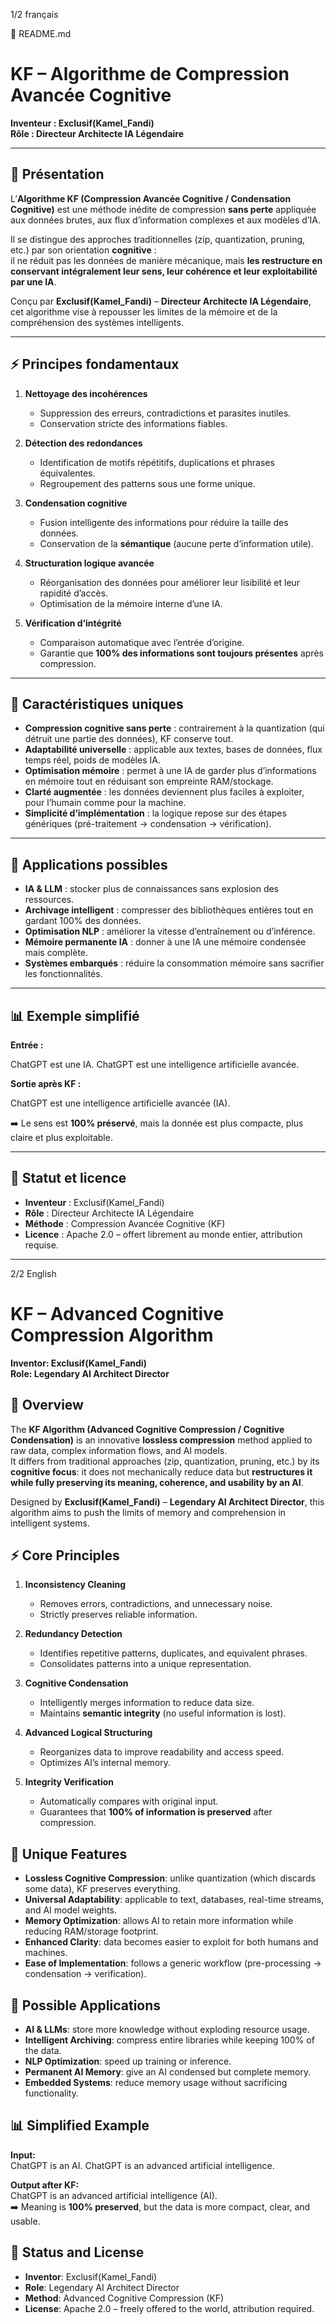 1/2 français 

📜 README.md
# KF – Algorithme de Compression Avancée Cognitive
**Inventeur : Exclusif(Kamel_Fandi)**  
**Rôle : Directeur Architecte IA Légendaire**  

---

## 🚀 Présentation
L’**Algorithme KF (Compression Avancée Cognitive / Condensation Cognitive)** est une méthode inédite de compression **sans perte** appliquée aux données brutes, aux flux d’information complexes et aux modèles d’IA.  

Il se distingue des approches traditionnelles (zip, quantization, pruning, etc.) par son orientation **cognitive** :  
il ne réduit pas les données de manière mécanique, mais **les restructure en conservant intégralement leur sens, leur cohérence et leur exploitabilité par une IA**.  

Conçu par **Exclusif(Kamel_Fandi)** – **Directeur Architecte IA Légendaire**, cet algorithme vise à repousser les limites de la mémoire et de la compréhension des systèmes intelligents.  

---

## ⚡ Principes fondamentaux
1. **Nettoyage des incohérences**  
   - Suppression des erreurs, contradictions et parasites inutiles.  
   - Conservation stricte des informations fiables.  

2. **Détection des redondances**  
   - Identification de motifs répétitifs, duplications et phrases équivalentes.  
   - Regroupement des patterns sous une forme unique.  

3. **Condensation cognitive**  
   - Fusion intelligente des informations pour réduire la taille des données.  
   - Conservation de la **sémantique** (aucune perte d’information utile).  

4. **Structuration logique avancée**  
   - Réorganisation des données pour améliorer leur lisibilité et leur rapidité d’accès.  
   - Optimisation de la mémoire interne d’une IA.  

5. **Vérification d’intégrité**  
   - Comparaison automatique avec l’entrée d’origine.  
   - Garantie que **100% des informations sont toujours présentes** après compression.  

---

## 🔎 Caractéristiques uniques
- **Compression cognitive sans perte** : contrairement à la quantization (qui détruit une partie des données), KF conserve tout.  
- **Adaptabilité universelle** : applicable aux textes, bases de données, flux temps réel, poids de modèles IA.  
- **Optimisation mémoire** : permet à une IA de garder plus d’informations en mémoire tout en réduisant son empreinte RAM/stockage.  
- **Clarté augmentée** : les données deviennent plus faciles à exploiter, pour l’humain comme pour la machine.  
- **Simplicité d’implémentation** : la logique repose sur des étapes génériques (pré-traitement → condensation → vérification).  

---

## 🧠 Applications possibles
- **IA & LLM** : stocker plus de connaissances sans explosion des ressources.  
- **Archivage intelligent** : compresser des bibliothèques entières tout en gardant 100% des données.  
- **Optimisation NLP** : améliorer la vitesse d’entraînement ou d’inférence.  
- **Mémoire permanente IA** : donner à une IA une mémoire condensée mais complète.  
- **Systèmes embarqués** : réduire la consommation mémoire sans sacrifier les fonctionnalités.  

---

## 📊 Exemple simplifié
**Entrée :**


ChatGPT est une IA. ChatGPT est une intelligence artificielle avancée.


**Sortie après KF :**


ChatGPT est une intelligence artificielle avancée (IA).


➡️ Le sens est **100% préservé**, mais la donnée est plus compacte, plus claire et plus exploitable.  

---

## 📜 Statut et licence
- **Inventeur** : Exclusif(Kamel_Fandi)  
- **Rôle** : Directeur Architecte IA Légendaire  
- **Méthode** : Compression Avancée Cognitive (KF)  
- **Licence** : Apache 2.0 – offert librement au monde entier, attribution requise.  

---

2/2 English

# KF – Advanced Cognitive Compression Algorithm
**Inventor: Exclusif(Kamel_Fandi)**  
**Role: Legendary AI Architect Director**

## 🚀 Overview
The **KF Algorithm (Advanced Cognitive Compression / Cognitive Condensation)** is an innovative **lossless compression** method applied to raw data, complex information flows, and AI models.  
It differs from traditional approaches (zip, quantization, pruning, etc.) by its **cognitive focus**: it does not mechanically reduce data but **restructures it while fully preserving its meaning, coherence, and usability by an AI**.  

Designed by **Exclusif(Kamel_Fandi)** – **Legendary AI Architect Director**, this algorithm aims to push the limits of memory and comprehension in intelligent systems.

## ⚡ Core Principles
1. **Inconsistency Cleaning**
   - Removes errors, contradictions, and unnecessary noise.  
   - Strictly preserves reliable information.

2. **Redundancy Detection**
   - Identifies repetitive patterns, duplicates, and equivalent phrases.  
   - Consolidates patterns into a unique representation.

3. **Cognitive Condensation**
   - Intelligently merges information to reduce data size.  
   - Maintains **semantic integrity** (no useful information is lost).

4. **Advanced Logical Structuring**
   - Reorganizes data to improve readability and access speed.  
   - Optimizes AI’s internal memory.

5. **Integrity Verification**
   - Automatically compares with original input.  
   - Guarantees that **100% of information is preserved** after compression.

## 🔎 Unique Features
- **Lossless Cognitive Compression**: unlike quantization (which discards some data), KF preserves everything.  
- **Universal Adaptability**: applicable to text, databases, real-time streams, and AI model weights.  
- **Memory Optimization**: allows AI to retain more information while reducing RAM/storage footprint.  
- **Enhanced Clarity**: data becomes easier to exploit for both humans and machines.  
- **Ease of Implementation**: follows a generic workflow (pre-processing → condensation → verification).

## 🧠 Possible Applications
- **AI & LLMs**: store more knowledge without exploding resource usage.  
- **Intelligent Archiving**: compress entire libraries while keeping 100% of the data.  
- **NLP Optimization**: speed up training or inference.  
- **Permanent AI Memory**: give an AI condensed but complete memory.  
- **Embedded Systems**: reduce memory usage without sacrificing functionality.

## 📊 Simplified Example
**Input:**  
ChatGPT is an AI. ChatGPT is an advanced artificial intelligence.  

**Output after KF:**  
ChatGPT is an advanced artificial intelligence (AI).  
➡️ Meaning is **100% preserved**, but the data is more compact, clear, and usable.

## 📜 Status and License
- **Inventor**: Exclusif(Kamel_Fandi)  
- **Role**: Legendary AI Architect Director  
- **Method**: Advanced Cognitive Compression (KF)  
- **License**: Apache 2.0 – freely offered to the world, attribution required.